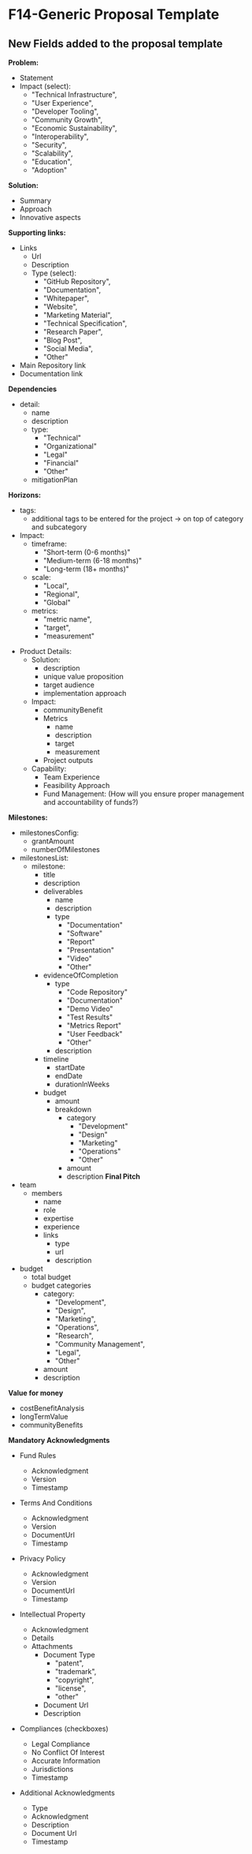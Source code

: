 # F14-Generic Proposal Template
## New Fields added to the proposal template  

**Problem:**
  + Statement
  + Impact (select):
    + "Technical Infrastructure",
    + "User Experience",
    + "Developer Tooling",
    + "Community Growth",
    + "Economic Sustainability",
    + "Interoperability",
    + "Security",
    + "Scalability",
    + "Education",
    + "Adoption"

**Solution:**
  + Summary
  + Approach
  + Innovative aspects

**Supporting links:**
  + Links
    + Url
    + Description
    + Type (select):
      + "GitHub Repository",
      + "Documentation",
      + "Whitepaper",
      + "Website",
      + "Marketing Material",
      + "Technical Specification",
      + "Research Paper",
      + "Blog Post",
      + "Social Media",
      + "Other"
  + Main Repository link
  + Documentation link

**Dependencies**
  + detail:
    + name
    + description
    + type:
      + "Technical"
      + "Organizational"
      + "Legal"
      + "Financial"
      + "Other"
    + mitigationPlan

**Horizons:**
  + tags:
    + additional tags to be entered for the project -> on top of category and subcategory
  + Impact: 
    + timeframe:
      + "Short-term (0-6 months)"
      + "Medium-term (6-18 months)"
      + "Long-term (18+ months)"
    + scale:
      + "Local",
      + "Regional",
      + "Global"
    + metrics:
      + "metric name",
      + "target",
      + "measurement"

- Product Details:
  - Solution:
    - description
    + unique value proposition
    + target audience
    + implementation approach
  - Impact:
    + communityBenefit
    + Metrics
      + name
      + description
      + target
      + measurement
    + Project outputs
  - Capability:
    + Team Experience
    + Feasibility Approach
    + Fund Management: (How will you ensure proper management and accountability of funds?)
    

**Milestones:**
  + milestonesConfig:
    + grantAmount
    + numberOfMilestones
  + milestonesList:
    - milestone:
      - title
      + description
      + deliverables
        + name
        + description
        + type 
          + "Documentation"
          + "Software"
          + "Report"
          + "Presentation"
          + "Video"
          + "Other"
      + evidenceOfCompletion
        +  type
           + "Code Repository"
           + "Documentation"
           + "Demo Video"
           + "Test Results"
           + "Metrics Report"
           + "User Feedback"
           + "Other"
         + description
       + timeline
         + startDate
         + endDate
         + durationInWeeks
      + budget
        + amount
        + breakdown
          + category
            + "Development"
            + "Design"
            + "Marketing"
            + "Operations"
            + "Other"
          + amount
          + description
**Final Pitch**
  + team
    + members
      + name
      + role
      + expertise
      + experience
      + links
        + type
        + url
        + description
  + budget 
    + total budget
    + budget categories
      + category: 
        + "Development",
        + "Design",
        + "Marketing",
        + "Operations",
        + "Research",
        + "Community Management",
        + "Legal",
        + "Other" 
      + amount 
      + description

**Value for money**
  + costBenefitAnalysis
  + longTermValue
  + communityBenefits

**Mandatory Acknowledgments**
 + Fund Rules 
   + Acknowledgment
   + Version
   + Timestamp
  
 + Terms And Conditions
   + Acknowledgment
   + Version
   + DocumentUrl
   + Timestamp
  
 + Privacy Policy
   + Acknowledgment
   + Version
   + DocumentUrl
   + Timestamp
  
 + Intellectual Property
   + Acknowledgment
   + Details
   + Attachments
     + Document Type
       + "patent",
       + "trademark",
       + "copyright",
       + "license",
       + "other"
     + Document Url
     + Description
  
 + Compliances (checkboxes)
   + Legal Compliance
   + No Conflict Of Interest
   + Accurate Information
   + Jurisdictions
   + Timestamp
  
 + Additional Acknowledgments
   + Type
   + Acknowledgment
   + Description
   + Document Url
   + Timestamp